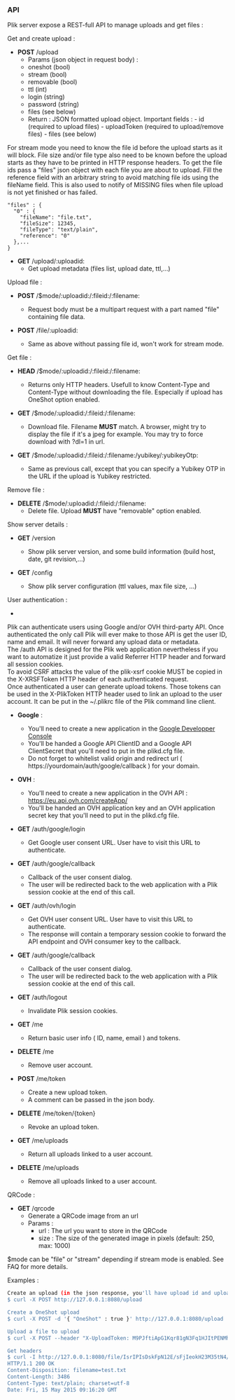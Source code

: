 ### API
Plik server expose a REST-full API to manage uploads and get files :

Get and create upload :
 
   - **POST**        /upload
     - Params (json object in request body) :
      - oneshot (bool)
      - stream (bool)
      - removable (bool)
      - ttl (int)
      - login (string)
      - password (string)
      - files (see below)
     - Return :
         JSON formatted upload object.
         Important fields :
           - id (required to upload files)
           - uploadToken (required to upload/remove files)
           - files (see below)

   For stream mode you need to know the file id before the upload starts as it will block.
   File size and/or file type also need to be known before the upload starts as they have to be printed 
   in HTTP response headers.
   To get the file ids pass a "files" json object with each file you are about to upload.
   Fill the reference field with an arbitrary string to avoid matching file ids using the fileName field.
   This is also used to notify of MISSING files when file upload is not yet finished or has failed.
  ```
  "files" : {
    "0" : {
      "fileName": "file.txt",
      "fileSize": 12345,
      "fileType": "text/plain",
      "reference": "0"
    },...
  }
  ```
  
   - **GET** /upload/:uploadid:
     - Get upload metadata (files list, upload date, ttl,...)

Upload file :

   - **POST** /$mode/:uploadid:/:fileid:/:filename:
     - Request body must be a multipart request with a part named "file" containing file data.

   - **POST** /file/:uploadid:
     - Same as above without passing file id, won't work for stream mode.

Get file :

  - **HEAD** /$mode/:uploadid:/:fileid:/:filename:
    - Returns only HTTP headers. Usefull to know Content-Type and Content-Type without downloading the file. Especially if upload has OneShot option enabled.

  - **GET**  /$mode/:uploadid:/:fileid:/:filename:
    - Download file. Filename **MUST** match. A browser, might try to display the file if it's a jpeg for example. You may try to force download with ?dl=1 in url.

  - **GET**  /$mode/:uploadid:/:fileid:/:filename:/yubikey/:yubikeyOtp:
    - Same as previous call, except that you can specify a Yubikey OTP in the URL if the upload is Yubikey restricted.

Remove file :

   - **DELETE** /$mode/:uploadid:/:fileid:/:filename:
     - Delete file. Upload **MUST** have "removable" option enabled.

Show server details :

   - **GET** /version
     - Show plik server version, and some build information (build host, date, git revision,...)

   - **GET** /config
     - Show plik server configuration (ttl values, max file size, ...)

User authentication :

   - 
   Plik can authenticate users using Google and/or OVH third-party API. Once authenticated 
   the only call Plik will ever make to those API is get the user ID, name and email. It will never forward any
   upload data or metadata.   
   The /auth API is designed for the Plik web application nevertheless if you want to automatize it just provide a valid
   Referrer HTTP header and forward all session cookies.   
   To avoid CSRF attacks the value of the plik-xsrf cookie MUST be copied in the X-XRSFToken HTTP header of each
   authenticated request.   
   Once authenticated a user can generate upload tokens. Those tokens can be used in the X-PlikToken HTTP header used to link
   an upload to the user account. It can be put in the ~/.plikrc file of the Plik command line client.   
   
   
   - **Google** :
      - You'll need to create a new application in the [Google Developper Console](https://console.developers.google.com)
      - You'll be handed a Google API ClientID and a Google API ClientSecret that you'll need to put in the plikd.cfg file.
      - Do not forget to whitelist valid origin and redirect url ( https://yourdomain/auth/google/callback ) for your domain.
   
   - **OVH** :
      - You'll need to create a new application in the OVH API : https://eu.api.ovh.com/createApp/
      - You'll be handed an OVH application key and an OVH application secret key that you'll need to put in the plikd.cfg file.

   - **GET** /auth/google/login
      - Get Google user consent URL. User have to visit this URL to authenticate.

   - **GET** /auth/google/callback
     - Callback of the user consent dialog.
     - The user will be redirected back to the web application with a Plik session cookie at the end of this call.

   - **GET** /auth/ovh/login
     - Get OVH user consent URL. User have to visit this URL to authenticate. 
     - The response will contain a temporary session cookie to forward the API endpoint and OVH consumer key to the callback.

   - **GET** /auth/google/callback
     - Callback of the user consent dialog. 
     - The user will be redirected back to the web application with a Plik session cookie at the end of this call.

   - **GET** /auth/logout
     - Invalidate Plik session cookies.

   - **GET** /me
     - Return basic user info ( ID, name, email ) and tokens.

   - **DELETE** /me
     - Remove user account.

   - **POST** /me/token
     - Create a new upload token.
     - A comment can be passed in the json body.

   - **DELETE** /me/token/{token}
     - Revoke an upload token.

   - **GET** /me/uploads
     - Return all uploads linked to a user account.

   - **DELETE** /me/uploads
     - Remove all uploads linked to a user account.

QRCode :

   - **GET** /qrcode
     - Generate a QRCode image from an url
     - Params :
        - url  : The url you want to store in the QRCode
        - size : The size of the generated image in pixels (default: 250, max: 1000)


$mode can be "file" or "stream" depending if stream mode is enabled. See FAQ for more details.

Examples :
```sh
Create an upload (in the json response, you'll have upload id and upload token)
$ curl -X POST http://127.0.0.1:8080/upload

Create a OneShot upload
$ curl -X POST -d '{ "OneShot" : true }' http://127.0.0.1:8080/upload

Upload a file to upload
$ curl -X POST --header "X-UploadToken: M9PJftiApG1Kqr81gN3Fq1HJItPENMhl" -F "file=@test.txt" http://127.0.0.1:8080/file/IsrIPIsDskFpN12E

Get headers
$ curl -I http://127.0.0.1:8080/file/IsrIPIsDskFpN12E/sFjIeokH23M35tN4/test.txt
HTTP/1.1 200 OK
Content-Disposition: filename=test.txt
Content-Length: 3486
Content-Type: text/plain; charset=utf-8
Date: Fri, 15 May 2015 09:16:20 GMT

```
